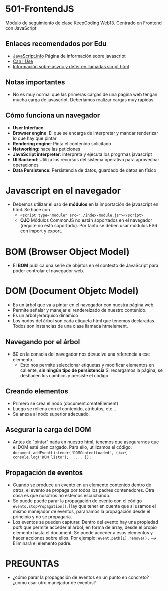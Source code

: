 # 501-FrontendJS
Módulo de seguimiento de clase KeepCoding Web13. Centrado en Frontend con JavaScript

## Enlaces recomendados por Edu
- [JavaScript.info](https://javascript.info/) Página de información sobre javascript
- [Can I Use](https://caniuse.com/)
- [Información sobre async y defer en llamadas script html](https://javascript.info/script-async-defer)


## Notas importantes
- No es muy normal que las primeras cargas de una página web tengan mucha carga de javascript. Deberíamos realizar cargas muy rápidas.

## Cómo funciona un navegador
- **User Interface**
- **Browser engine**: El que se encarga de interpretar y mandar renderizar lo que hay que pintar
- **Rendering engine**: Pinta el contenido solicitado
- **Networking**: hace las peticiones
- **JavaScript interpreter**: interpreta y ejecuta los progrmas javascript
- **UI Backend**: Utiliza los recursos del sistema operativo para aprovechar operaciones
- **Data Persistence**: Persistencia de datos, guardado de datos en físico


# Javascript en el navegador
- Debemos utilizar el uso de **módulos** en la importación de javascript en html. Se hace con
    - `<script type="module" src="./index-module.js"></script>`
    - **OJO** Módulos CommonJS no están soportados en el navegador (require no está soportado). Por tanto
    se deben usar módulos ES6 con import y export.

# BOM (Browser Object Model)
- El **BOM** publica una serie de objetos en el contexto de JavaScript para poder controlar el navegador web.

# DOM (Document Objetc Model)
- Es un árbol que va a pintar en el navegador con nuestra página web.
- Permite señalar y manejar el rendereizado de nuestro contenido.
- Es un árbol jerárquico dinámico
- Los nodos del árbol son cada etiqueta html que tenemos declaradas. Todos son instancias de una clase llamada htmelement.

## Navegando por el árbol
- $0 en la consola del navegador nos devuelve una referencia a ese elemento.
    - Esto nos permite seleccionar etiquetas y modificar elementos en caliente, **sin ningún tipo de persistencia** Si recargamos la página, se deshacen los cambios y persiste el código

## Creando elementos
- Primero se crea el nodo (document.createElement)
- Luego se rellena con el contenido, atributos, etc...
- Se anexa al nodo superior adecuado.

## Asegurar la carga del DOM
- Antes de "pintar" nada en nuestro html, tenemos que asegurarnos que el DOM esté bien cargado.
Para ello, utilizamos el código:
`document.addEventListener('DOMContentLoaded', ()=>{  
    console.log('DOM listo');  
    ...
});`

## Propagación de eventos
- Cuando se produce un evento en un elemento contenido dentro de otros, el evento se propaga por todos los padres contenedores. Otra cosa es que nosotros no estemos escuchando.
- Se puede puede parar la propagación de evento con el código `evento.stopPropagation()`. Hay que tener en cuenta que si usamos el mismo manejador de eventos, pararíamos la propagación desde el principio y no se propagaría.
- Los eventos se pueden capturar. Dentro del evento hay una propiedad *path* que permite acceder al árbol, en forma de array, desde el propio elemento hasta el document. Se puede acceder a esos elementos y hacer acciones sobre ellos.
Por ejemplo:
    `event.path[1].remove();` --> Eliminará el elemento padre.
# PREGUNTAS
- ¿cómo parar la propagación de eventos en un punto en concreto? ¿cómo usar otro manejador de eventos?